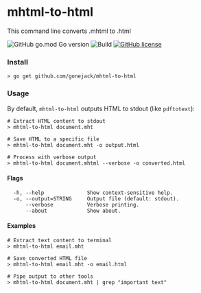 # mhtml-to-html
This command line converts .mhtml to .html

![GitHub go.mod Go version](https://img.shields.io/github/go-mod/go-version/gonejack/mhtml-to-html)
![Build](https://github.com/gonejack/mhtml-to-html/actions/workflows/go.yml/badge.svg)
[![GitHub license](https://img.shields.io/github/license/gonejack/mhtml-to-html.svg?color=blue)](LICENSE)

### Install
```shell
> go get github.com/gonejack/mhtml-to-html
```

### Usage

By default, `mhtml-to-html` outputs HTML to stdout (like `pdftotext`):

```shell
# Extract HTML content to stdout
> mhtml-to-html document.mht

# Save HTML to a specific file
> mhtml-to-html document.mht -o output.html

# Process with verbose output
> mhtml-to-html document.mhtml --verbose -o converted.html
```

#### Flags
```
  -h, --help              Show context-sensitive help.
  -o, --output=STRING     Output file (default: stdout).
      --verbose           Verbose printing.
      --about             Show about.
```

#### Examples
```shell
# Extract text content to terminal
> mhtml-to-html email.mht

# Save converted HTML file
> mhtml-to-html email.mht -o email.html

# Pipe output to other tools
> mhtml-to-html document.mht | grep "important text"
```
